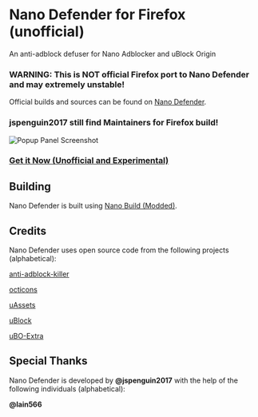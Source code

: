 # Nano Defender for Firefox (unofficial) 

An anti-adblock defuser for Nano Adblocker and uBlock Origin

### WARNING: This is NOT official Firefox port to Nano Defender and may extremely unstable!

Official builds and sources can be found on [Nano Defender](https://github.com/jspenguin2017/uBlockProtector).

### jspenguin2017 still find Maintainers for Firefox build!

![Popup Panel Screenshot](https://i.imgur.com/xEtuqxH.png)

### [Get it Now (Unofficial and Experimental)](https://github.com/LiCybora/NanoDefenderFirefox/releases/)

## Building

Nano Defender is built using
[Nano Build (Modded)](https://github.com/LiCybora/NanoBuild).

## Credits

Nano Defender uses open source code from the following projects (alphabetical):

[anti-adblock-killer](https://github.com/reek/anti-adblock-killer)

[octicons](https://github.com/primer/octicons/)

[uAssets](https://github.com/uBlockOrigin/uAssets)

[uBlock](https://github.com/gorhill/uBlock)

[uBO-Extra](https://github.com/gorhill/uBO-Extra)

## Special Thanks

Nano Defender is developed by **@jspenguin2017** with the help of the following
individuals (alphabetical):

**@lain566**
